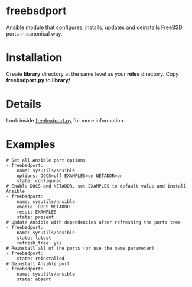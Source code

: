 # freebsdport

Ansible module that configures, installs, updates and deinstalls FreeBSD ports in canonical way.

# Installation

Create **library** directory at the same level as your **roles** directory. Copy **freebsdport.py** to **library/**

# Details

Look inside [freebsdport.py](freebsdport.py) for more information.

# Examples

```
# Set all Ansible port options
- freebsdport:
    name: sysutils/ansible
    options: DOCS=off EXAMPLES=on NETADDR=on
    state: configured
# Enable DOCS and NETADDR, set EXAMPLES to default value and install Ansible
- freebsdport:
    name: sysutils/ansible
    enable: DOCS NETADDR
    reset: EXAMPLES
    state: present
# Update Ansible with dependencies after refreshing the ports tree
- freebsdport:
    name: sysutils/ansible
    state: latest
    refresh_tree: yes
# Reinstall all of the ports (or use the name parameter)
- freebsdport:
    state: reinstalled
# Deinstall Ansible port
- freebsdport:
    name: sysutils/ansible
    state: absent
```
